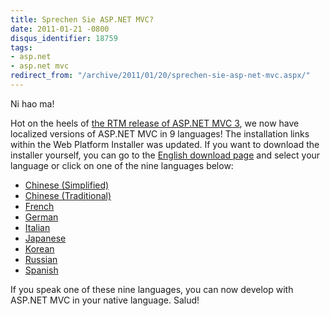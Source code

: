 ```yaml
---
title: Sprechen Sie ASP.NET MVC?
date: 2011-01-21 -0800
disqus_identifier: 18759
tags:
- asp.net
- asp.net mvc
redirect_from: "/archive/2011/01/20/sprechen-sie-asp-net-mvc.aspx/"
---
```


Ni hao ma!

Hot on the heels of [the RTM release of ASP.NET MVC
3](https://haacked.com/archive/2011/01/13/aspnetmvc3-released.aspx "ASP.NET MVC 3"),
we now have localized versions of ASP.NET MVC in 9 languages! The
installation links within the Web Platform Installer was updated. If you
want to download the installer yourself, you can go to the [English
download
page](http://www.microsoft.com/downloads/en/details.aspx?FamilyID=d2928bc1-f48c-4e95-a064-2a455a22c8f6&displaylang=en "ASP.NET MVC 3 Download Details")
and select your language or click on one of the nine languages below:

-   [Chinese
    (Simplified)](http://www.microsoft.com/downloads/details.aspx?FamilyID=d2928bc1-f48c-4e95-a064-2a455a22c8f6&displayLang=zh-cn "Download ASP.NET MVC in Chinese (Simplified)")
-   [Chinese
    (Traditional)](http://www.microsoft.com/downloads/details.aspx?FamilyID=d2928bc1-f48c-4e95-a064-2a455a22c8f6&displayLang=zh-tw "Download ASP.NET MVC in Chinese (Traditional)")
-   [French](http://www.microsoft.com/downloads/details.aspx?FamilyID=d2928bc1-f48c-4e95-a064-2a455a22c8f6&displayLang=fr "Download ASP.NET MVC in French")
-   [German](http://www.microsoft.com/downloads/details.aspx?FamilyID=d2928bc1-f48c-4e95-a064-2a455a22c8f6&displayLang=de "Download ASP.NET MVC in German")
-   [Italian](http://www.microsoft.com/downloads/details.aspx?displaylang=it&FamilyID=d2928bc1-f48c-4e95-a064-2a455a22c8f6 "Download ASP.NET MVC in Italian")
-   [Japanese](http://www.microsoft.com/downloads/details.aspx?FamilyID=d2928bc1-f48c-4e95-a064-2a455a22c8f6&displayLang=ja "Download ASP.NET MVC in Japanese")
-   [Korean](http://www.microsoft.com/downloads/ko-kr/details.aspx?FamilyID=d2928bc1-f48c-4e95-a064-2a455a22c8f6 "Download ASP.NET MVC in Korean")
-   [Russian](http://www.microsoft.com/downloads/ru-ru/details.aspx?displaylang=ru&FamilyID=d2928bc1-f48c-4e95-a064-2a455a22c8f6 "Download ASP.NET MVC in Russian")
-   [Spanish](http://www.microsoft.com/downloads/details.aspx?FamilyID=d2928bc1-f48c-4e95-a064-2a455a22c8f6&displayLang=es "Download ASP.NET MVC in Spanish")

If you speak one of these nine languages, you can now develop with
ASP.NET MVC in your native language. Salud!

